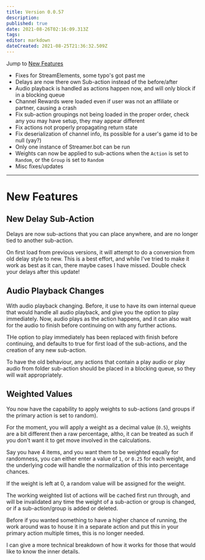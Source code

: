```yaml
---
title: Version 0.0.57
description:
published: true
date: 2021-08-26T02:16:09.313Z
tags:
editor: markdown
dateCreated: 2021-08-25T21:36:32.509Z
---
```


Jump to [New Features](#new-features)

* Fixes for StreamElements, some typo's got past me
* Delays are now there own Sub-action instead of the before/after
* Audio playback is handled as actions happen now, and will only block if in a blocking queue
* Channel Rewards were loaded even if user was not an affiliate or partner, causing a crash
* Fix sub-action groupings not being loaded in the proper order, check any you may have setup, they may appear different
* Fix actions not properly propagating return state
* Fix deserialization of channel info, its possible for a user's game id to be null (yay?)
* Only one instance of Streamer.bot can be run
* Weights can now be applied to sub-actions when the `Action` is set to `Random`, or the `Group` is set to `Random`
* Misc fixes/updates

***
# New Features

## New Delay Sub-Action
Delays are now sub-actions that you can place anywhere, and are no longer tied to another sub-action.

On first load from previous versions, it will attempt to do a conversion from old delay style to new.  This is a best effort, and while I've tried to make it work as best as it can, there maybe cases I have missed.  Double check your delays after this update!

## Audio Playback Changes
With audio playback changing.  Before, it use to have its own internal queue that would handle all audio playback, and give you the option to play immediately.  Now, audio plays as the action happens, and it can also wait for the audio to finish before continuing on with any further actions.

THe option to play immediately has been replaced with finish before continuing, and defaults to true for first load of the sub-actions, and the creation of any new sub-action.

To have the old behaviour, any actions that contain a play audio or play audio from folder sub-action should be placed in a blocking queue, so they will wait appropriately.

## Weighted Values
You now have the capability to apply weights to sub-actions (and groups if the primary action is set to random).

For the moment, you will apply a weight as a decimal value (`0.5`), weights are a bit different then a raw percentage, altho, it can be treated as such if you don't want it to get move involved in the calculations.

Say you have 4 items, and you want them to be weighted equally for randomness, you can either enter a value of `1`, or `0.25` for each weight, and the underlying code will handle the normalization of this into percentage chances.

If the weight is left at 0, a random value will be assigned for the weight.

The working weighted list of actions will be cached first run through, and will be invalidated any time the weight of a sub-action or group is changed, or if a sub-action/group is added or deleted.

Before if you wanted something to have a higher chance of running, the work around was to house it in a separate action and put this in your primary action multiple times, this is no longer needed.

I can give a more technical breakdown of how it works for those that would like to know the inner details.